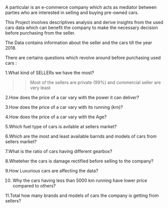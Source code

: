 A particular is an e-commerce company which acts as mediator between parties who are interested in selling and buying pre-owned cars.

This Project involves descriptives analysis and derive insights from the used cars data which can benefit the company to make the necessary decision before purchasing from the seller.

The Data contains information about the seller and the cars till the year 2018.

There are certains questions which revolve around before purchasing used cars :

1.What kind of SELLERs we have the most?

>> Most of the sellers are private (99%) and commercial seller are very least

2.How does the price of a car vary with the power it can deliver?

3.How does the price of a car vary with its running (km)?

4.How does the price of a car vary with the Age?

5.Which fuel type of cars is avilable at sellers market?

6.Which are the most and least available barnds and models of cars from sellers market?

7.What is the ratio of cars having different gearbox?

8.Wheteher the cars is damage rectified before selling to the company?

9.How Luxurious cars are affecting the data?

10. Why the cars having less than 5000 km running have lower price compared to others?

11.Total how many brands and models of cars the company is getting from sellers?
